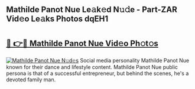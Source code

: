 ## Mathilde Panot Nue Le𝚊k𝚎d N𝚞𝚍e - Part-ZAR Vid𝚎o Le𝚊ks Photos dqEH1

# <h2><a href="http://fb4pbiz.evod.top/?m=Mathilde+Panot+Nue">🔗 👉🔴 Mathilde Panot Nue Vid𝚎o Ph𝚘t𝚘s</a></h2>

[![Mathilde Panot Nue N𝚞d𝚎s](https://i.imgur.com/8V9OHl7.gif)](http://fb4pbiz.evod.top/?m=Mathilde+Panot+Nue)
Social media personality Mathilde Panot Nue known for their dance and lifestyle content. Mathilde Panot Nue public persona is that of a successful entrepreneur, but behind the scenes, he's a devoted family man. 
